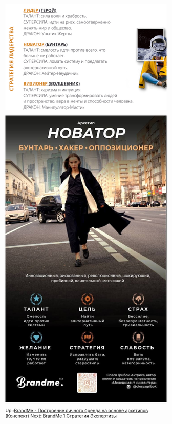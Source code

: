 ![Brand Me - Лидерство 20230820085134.png](Brand%20Me%20-%20%D0%9B%D0%B8%D0%B4%D0%B5%D1%80%D1%81%D1%82%D0%B2%D0%BE%2020230820085134.png)

![Новатор 56.jpeg](%D0%9D%D0%BE%D0%B2%D0%B0%D1%82%D0%BE%D1%80%2056.jpeg)

Up::[BrandMe - Построение личного бренда на основе архетипов (Конспект)](BrandMe%20-%20%D0%9F%D0%BE%D1%81%D1%82%D1%80%D0%BE%D0%B5%D0%BD%D0%B8%D0%B5%20%D0%BB%D0%B8%D1%87%D0%BD%D0%BE%D0%B3%D0%BE%20%D0%B1%D1%80%D0%B5%D0%BD%D0%B4%D0%B0%20%D0%BD%D0%B0%20%D0%BE%D1%81%D0%BD%D0%BE%D0%B2%D0%B5%20%D0%B0%D1%80%D1%85%D0%B5%D1%82%D0%B8%D0%BF%D0%BE%D0%B2%20%28%D0%9A%D0%BE%D0%BD%D1%81%D0%BF%D0%B5%D0%BA%D1%82%29.md)
Next::[BrandMe 1 Стратегия Экспертизы](BrandMe%201%20%D0%A1%D1%82%D1%80%D0%B0%D1%82%D0%B5%D0%B3%D0%B8%D1%8F%20%D0%AD%D0%BA%D1%81%D0%BF%D0%B5%D1%80%D1%82%D0%B8%D0%B7%D1%8B.md)
